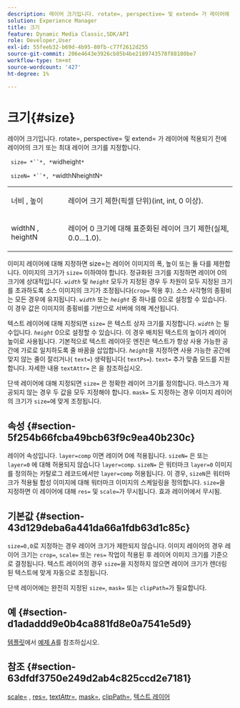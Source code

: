 ```yaml
---
description: 레이어 크기입니다. rotate=, perspective= 및 extend= 가 레이어에 적용되기 전에 레이어의 크기 또는 최대 레이어 크기를 지정합니다.
solution: Experience Manager
title: 크기
feature: Dynamic Media Classic,SDK/API
role: Developer,User
exl-id: 55feeb32-b69d-4b95-80fb-c77f2612d255
source-git-commit: 206e4643e3926cb85b4be2189743578f88180be7
workflow-type: tm+mt
source-wordcount: '427'
ht-degree: 1%

---
```


# 크기{#size}

레이어 크기입니다. rotate=, perspective= 및 extend= 가 레이어에 적용되기 전에 레이어의 크기 또는 최대 레이어 크기를 지정합니다.

` size= *``*, *`widheight`*`

` sizeN= *``*, *`widthNheightN`*`

<table id="simpletable_FBE17D736F93485AA0053BF447B4CC9F"> 
 <tr class="strow"> 
  <td class="stentry"> <p> <span class="codeph"> <span class="varname"> 너비  </span>,  <span class="varname"> 높이  </span> </span> </p> </td> 
  <td class="stentry"> <p>레이어 크기 제한(픽셀 단위)(int, int, 0 이상). </p> </td> 
 </tr> 
 <tr class="strow"> 
  <td class="stentry"> <p> <span class="codeph"> <span class="varname"> widthN  </span>,  <span class="varname"> heightN  </span> </span> </p> </td> 
  <td class="stentry"> <p>레이어 0 크기에 대해 표준화된 레이어 크기 제한(실제, 0.0...1.0). </p> </td> 
 </tr> 
</table>

이미지 레이어에 대해 지정하면 size=는 레이어 이미지의 폭, 높이 또는 둘 다를 제한합니다. 이미지의 크기가 `size=` 이하여야 합니다. 정규화된 크기를 지정하면 레이어 0의 크기에 상대적입니다. *`width`* 및 *`height`* 모두가 지정된 경우 두 차원이 모두 지정된 크기를 초과하도록 소스 이미지의 크기가 조정됩니다(`crop=` 적용 후). 소스 사각형의 종횡비는 모든 경우에 유지됩니다. *`width`* 또는 *`height`* 중 하나를 0으로 설정할 수 있습니다. 이 경우 값은 이미지의 종횡비를 기반으로 서버에 의해 계산됩니다.

텍스트 레이어에 대해 지정되면 `size=` 은 텍스트 상자 크기를 지정합니다. *`width`* 는 필수입니다.  *`height`* 0으로 설정할 수 있습니다. 이 경우 배치된 텍스트의 높이가 레이어 높이로 사용됩니다. 기본적으로 텍스트 레이아웃 엔진은 텍스트가 항상 사용 가능한 공간에 가로로 일치하도록 줄 바꿈을 삽입합니다. *`height`*&#x200B;을 지정하면 사용 가능한 공간에 맞지 않는 줄이 잘리거나( `text=`) 생략됩니다( `textPs=`). `text=` 추가 맞춤 모드를 지원합니다. 자세한 내용 `textAttr=` 은 을 참조하십시오.

단색 레이어에 대해 지정되면 `size=` 은 정확한 레이어 크기를 정의합니다. 마스크가 제공되지 않는 경우 두 값을 모두 지정해야 합니다. `mask=` 도 지정하는 경우 이미지 레이어의 크기가 `size=`에 맞게 조정됩니다.

## 속성 {#section-5f254b66fcba49bcb63f9c9ea40b230c}

레이어 속성입니다. `layer=comp` 이면 레이어 0에 적용됩니다. `sizeN=` 은 또는 `layer=0` 에 대해 허용되지 않습니다  `layer=comp`. `sizeN=` 은 워터마크  `layer=0` 이미지를 정의하는 카탈로그 레코드에서만  `layer=comp` 허용됩니다. 이 경우, `sizeN`은 워터마크가 적용될 합성 이미지에 대해 워터마크 이미지의 스케일링을 정의합니다. `size=`을 지정하면 이 레이어에 대해 `res=` 및 `scale=`가 무시됩니다. 효과 레이어에서 무시됨.

## 기본값 {#section-43d129deba6a441da66a1fdb63d1c85c}

`size=0,0`로 지정하는 경우 레이어 크기가 제한되지 않습니다. 이미지 레이어의 경우 레이어 크기는 `crop=`, `scale=` 또는 `res=` 작업이 적용된 후 레이어 이미지 크기를 기준으로 결정됩니다. 텍스트 레이어의 경우 `size=`을 지정하지 않으면 레이어 크기가 렌더링된 텍스트에 맞게 자동으로 조정됩니다.

단색 레이어에는 완전히 지정된 `size=`, `mask=` 또는 `clipPath=`가 필요합니다.

## 예 {#section-d1adaddd9e0b4ca881fd8e0a7541e5d9}

[템플릿](../../../../../is-api/http-ref/image-serving-api-ref/c-http-protocol-reference/c-templates/c-templates.md#concept-3cd2d2adae0e41b2979b9640244d4d3e)에서 [예제 A](../../../../../is-api/http-ref/image-serving-api-ref/c-http-protocol-reference/c-templates/r-example-a.md#reference-c78ea82e8a1646738e764fa6685dfbac)를 참조하십시오.

## 참조 {#section-63dfdf3750e249d2ab4c825ccd2e7181}

[scale=](../../../../../is-api/http-ref/image-serving-api-ref/c-http-protocol-reference/c-command-reference/r-is-http-scale.md#reference-098c30cea1764f189e6f7c7e400cc065) ,  [res=](../../../../../is-api/http-ref/image-serving-api-ref/c-http-protocol-reference/c-command-reference/r-res.md#reference-3d6fe416801148dea0f786f2b5169e55),  [textAttr=](../../../../../is-api/http-ref/image-serving-api-ref/c-http-protocol-reference/c-command-reference/r-textattr.md#reference-ff00484fa3244286abeff34911f7ec0d),  [mask=](../../../../../is-api/http-ref/image-serving-api-ref/c-http-protocol-reference/c-command-reference/r-mask.md#reference-922254e027404fb890b850e2723ee06e),  [clipPath=](../../../../../is-api/http-ref/image-serving-api-ref/c-http-protocol-reference/c-command-reference/r-clippath.md#reference-8139b1b52dc54749b51b109521ddf83d),  [텍스트 레이어](../../../../../is-api/http-ref/image-serving-api-ref/c-http-protocol-reference/c-text-formatting/r-text-layers.md#reference-47e78cfb18134db5ab09e17af14a6a8f)
